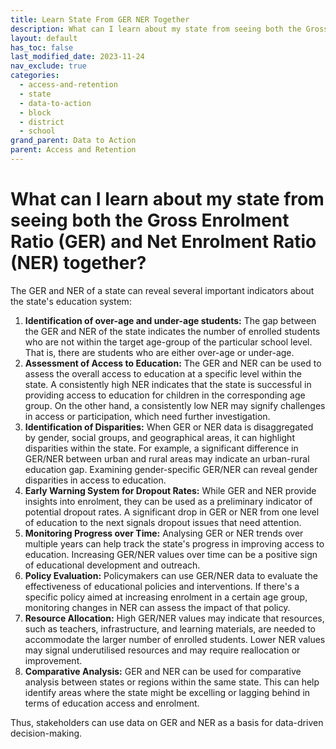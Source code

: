 ```yaml
---
title: Learn State From GER NER Together
description: What can I learn about my state from seeing both the Gross Enrolment Ratio (GER) and Net Enrolment Ratio (NER) together?
layout: default
has_toc: false
last_modified_date: 2023-11-24
nav_exclude: true
categories:
  - access-and-retention
  - state
  - data-to-action
  - block
  - district
  - school
grand_parent: Data to Action
parent: Access and Retention
---
```


# What can I learn about my state from seeing both the Gross Enrolment Ratio (GER) and Net Enrolment Ratio (NER) together?

The GER and NER of a state can reveal several important indicators about the state's education system:

1. **Identification of over-age and under-age students:** The gap between the GER and NER of the state indicates the number of enrolled students who are not within the target age-group of the particular school level. That is, there are students who are either over-age or under-age.
2. **Assessment of Access to Education:** The GER and NER can be used to assess the overall access to education at a specific level within the state. A consistently high NER indicates that the state is successful in providing access to education for children in the corresponding age group. On the other hand, a consistently low NER may signify challenges in access or participation, which need further investigation.
3. **Identification of Disparities:** When GER or NER data is disaggregated by gender, social groups, and geographical areas, it can highlight disparities within the state. For example, a significant difference in GER/NER between urban and rural areas may indicate an urban-rural education gap. Examining gender-specific GER/NER can reveal gender disparities in access to education.
4. **Early Warning System for Dropout Rates:** While GER and NER provide insights into enrolment, they can be used as a preliminary indicator of potential dropout rates. A significant drop in GER or NER from one level of education to the next signals dropout issues that need attention.
5. **Monitoring Progress over Time:** Analysing GER or NER trends over multiple years can help track the state's progress in improving access to education. Increasing GER/NER values over time can be a positive sign of educational development and outreach.
6. **Policy Evaluation:** Policymakers can use GER/NER data to evaluate the effectiveness of educational policies and interventions. If there's a specific policy aimed at increasing enrolment in a certain age group, monitoring changes in NER can assess the impact of that policy.
7. **Resource Allocation:** High GER/NER values may indicate that resources, such as teachers, infrastructure, and learning materials, are needed to accommodate the larger number of enrolled students. Lower NER values may signal underutilised resources and may require reallocation or improvement.
8. **Comparative Analysis:** GER and NER can be used for comparative analysis between states or regions within the same state. This can help identify areas where the state might be excelling or lagging behind in terms of education access and enrolment.

Thus, stakeholders can use data on GER and NER as a basis for data-driven decision-making.